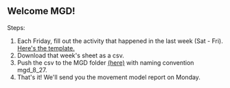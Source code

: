 ## Welcome MGD!

Steps:
1. Each Friday, fill out the activity that happened in the last week (Sat - Fri). [Here's the template.](https://docs.google.com/spreadsheets/d/143f6Sf_3_uo1Jb5m7tnuJi3t4UCYmTdXYNh8Im3lLhM/edit#gid=1296971759)
2. Download that week's sheet as a csv.
3. Push the csv to the MGD folder [(here)](https://github.com/christinevandev/Movement-Proposals/tree/main/communities/MGD) with naming convention mgd_8_27.
4. That's it! We'll send you the movement model report on Monday.
